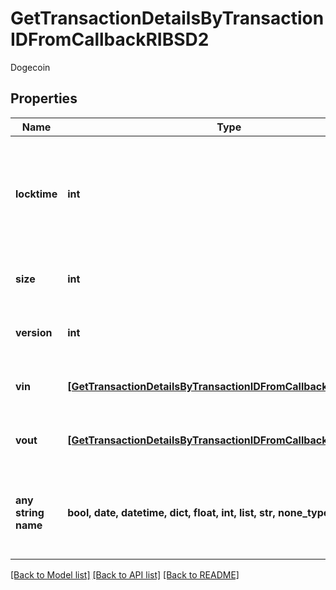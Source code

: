 # GetTransactionDetailsByTransactionIDFromCallbackRIBSD2

Dogecoin

## Properties
Name | Type | Description | Notes
------------ | ------------- | ------------- | -------------
**locktime** | **int** | Represents the time at which a particular transaction can be added to the blockchain. | 
**size** | **int** | Represents the total size of this transaction. | 
**version** | **int** | Represents transaction version number. | 
**vin** | [**[GetTransactionDetailsByTransactionIDFromCallbackRIBSD2Vin]**](GetTransactionDetailsByTransactionIDFromCallbackRIBSD2Vin.md) | Represents the transaction inputs. | 
**vout** | [**[GetTransactionDetailsByTransactionIDFromCallbackRIBSD2Vout]**](GetTransactionDetailsByTransactionIDFromCallbackRIBSD2Vout.md) | Represents the transaction outputs. | 
**any string name** | **bool, date, datetime, dict, float, int, list, str, none_type** | any string name can be used but the value must be the correct type | [optional]

[[Back to Model list]](../README.md#documentation-for-models) [[Back to API list]](../README.md#documentation-for-api-endpoints) [[Back to README]](../README.md)


